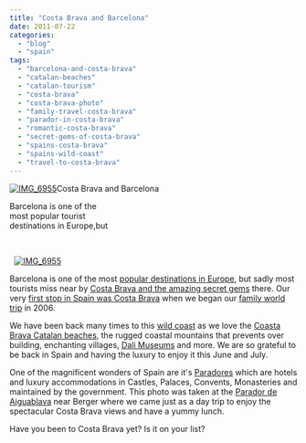 ```yaml
---
title: "Costa Brava and Barcelona"
date: 2011-07-22
categories: 
  - "blog"
  - "spain"
tags: 
  - "barcelona-and-costa-brava"
  - "catalan-beaches"
  - "catalan-tourism"
  - "costa-brava"
  - "costa-brava-photo"
  - "family-travel-costa-brava"
  - "parador-in-costa-brava"
  - "romantic-costa-brava"
  - "secret-gems-of-costa-brava"
  - "spains-costa-brava"
  - "spains-wild-coast"
  - "travel-to-costa-brava"
---
```


[![IMG_6955](https://pub-ac94b3f306b24c0dba4238943c97f2e1.r2.dev/6a00e5502a950788330153900913ab970b-scaled-1.jpg "IMG_6955")](https://pub-ac94b3f306b24c0dba4238943c97f2e1.r2.dev/6a00e5502a950788330153900913ab970b-scaled-1.jpg)Costa Brava and Barcelona  
  
Barcelona is one of the  
most popular tourist  
destinations in Europe,but  

<!--more-->    
  [![IMG_6955](https://pub-ac94b3f306b24c0dba4238943c97f2e1.r2.dev/6a00e5502a95078833015433ea4fdf970c-scaled-1.jpg "IMG_6955")](https://pub-ac94b3f306b24c0dba4238943c97f2e1.r2.dev/6a00e5502a95078833015433ea4fdf970c-scaled-1.jpg)  
  
  
  
  
Barcelona is one of the most [popular destinations in Europe](http://en.wikipedia.org/wiki/Costa_Brava "popular destination in europe"), but sadly most tourists miss near by [Costa Brava and the amazing secret gems](http://soultravelers3new.local/2009/07/top-10-costa-brava-secret-gems-spain.html "costa brava amazing secret gems") there. Our very [first stop in Spain was Costa Brava](http://soultravelers3new.local/2006/10/espana-costa-br.html "first stpp in spain costa brava") when we began our [family world trip](http://soultravelers3new.local/2010/09/8-reasons-for-a-family-world-trip-international-vacations-holidays-abroad-longterm-travel-rtw.html "family world trip") in 2006.   
  
We have been back many times to this [wild coast](http://en.costabrava.org/main/home.aspx "wild coast in spain") as we love the [Coasta Brava Catalan beaches,](http://soultravelers3new.local/2010/11/-family-travel-spain-costa-brava-photo-family-friendly-beaches-europe.html "costa brava catalan beaches") the rugged coastal mountains that prevents over building, enchanting villages, [Dali Museums](http://soultravelers3new.local/2006/10/dali-musee-hot.html "Dali museums") and more. We are so grateful to be back in Spain and having the luxury to enjoy it this June and July.   
  
One of the magnificent wonders of Spain are it's [Paradores](http://www.parador.es/en/portal.do "Paradores in Spain") which are hotels and luxury accommodations in Castles, Palaces, Convents, Monasteries and maintained by the government. This photo was taken at the [Parador de Aiguablava](http://www.parador.es/en/tratarFichaParadorCabecera.do?parador=001 "parador aiguablava in costa brava") near Berger where we came just as a day trip to enjoy the spectacular Costa Brava views and have a yummy lunch.   
  
Have you been to Costa Brava yet? Is it on your list?
